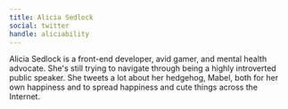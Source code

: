 ```yaml
---
title: Alicia Sedlock
social: twitter
handle: aliciability
---
```


Alicia Sedlock is a front-end developer, avid gamer, and mental health advocate. She's still trying to navigate through being a highly introverted public speaker. She tweets a lot about her hedgehog, Mabel, both for her own happiness and to spread happiness and cute things across the Internet.